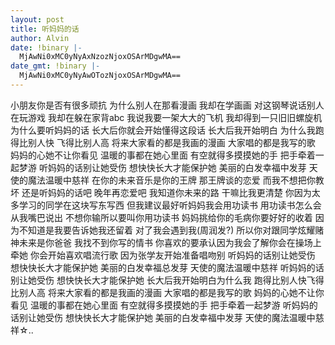 ```yaml
---
layout: post
title: 听妈妈的话
author: Alvin
date: !binary |-
  MjAwNi0xMC0yNyAxNzozNjoxOSArMDgwMA==
date_gmt: !binary |-
  MjAwNi0xMC0yNyAwOTozNjoxOSArMDgwMA==
---
```

小朋友你是否有很多顽抗 
为什么别人在那看漫画 
我却在学画画 
对这钢琴说话别人在玩游戏 
我却在躲在家背abc 
我说我要一架大大的飞机 
我却得到一只旧旧螺旋机 
为什么要听妈妈的话 
长大后你就会开始懂得这段话 
长大后我开始明白 
为什么我跑得比别人快 
飞得比别人高 
将来大家看的都是我画的漫画 
大家唱的都是我写的歌 
妈妈的心她不让你看见 
温暖的事都在她心里面 
有空就得多摸摸她的手 
把手牵着一起梦游 
听妈妈的话别让她受伤 
想快快长大才能保护她 
美丽的白发幸福中发芽 
天使的魔法温暖中慈祥 
在你的未来音乐是你的王牌 
那王牌谈的恋爱 
而我不想把你教坏 
还是听妈妈的话吧 
晚年再恋爱吧 
我知道你未来的路 
干嘛比我更清楚 
你因为太多学习的同学在这块写东写西 
但我建议最好听妈妈我会用功读书 
用功读书怎么会从我嘴巴说出 
不想你输所以要叫你用功读书 
妈妈挑给你的毛病你要好好的收着 
因为不知道是我要告诉她我还留着 
对了我会遇到我(周润发?) 
所以你对跟同学炫耀赌神未来是你爸爸 
我找不到你写的情书 
你喜欢的要承认因为我会了解你会在操场上牵她 
你会开始喜欢唱流行歌 
因为张学友开始准备唱吻别 
听妈妈的话别让她受伤 
想快快长大才能保护她 
美丽的白发幸福总发芽 
天使的魔法温暖中慈祥 
听妈妈的话别让她受伤 
想快快长大才能保护她 
长大后我开始明白为什么我 
跑得比别人快飞得比别人高 
将来大家看的都是我画的漫画 
大家唱的都是我写的歌 
妈妈的心她不让你看见 
温暖的事都在她心里面 
有空就得多摸摸她的手 
把手牵着一起梦游 
听妈妈的话别让她受伤 
想快快长大才能保护她 
美丽的白发幸福中发芽 
天使的魔法温暖中慈祥☆..

